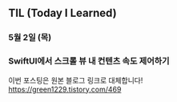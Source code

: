 ## TIL (Today I Learned)

### 5월 2일 (목)    
### SwiftUI에서 스크롤 뷰 내 컨텐츠 속도 제어하기    
이번 포스팅은 원본 블로그 링크로 대체합니다!   
https://green1229.tistory.com/469       